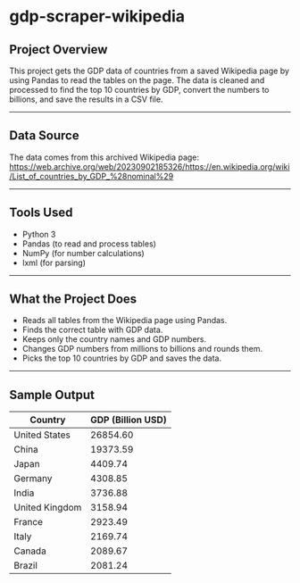 # gdp-scraper-wikipedia

## Project Overview
This project gets the GDP data of countries from a saved Wikipedia page by using Pandas to read the tables on the page. The data is cleaned and processed to find the top 10 countries by GDP, convert the numbers to billions, and save the results in a CSV file.

---

## Data Source
The data comes from this archived Wikipedia page:  
https://web.archive.org/web/20230902185326/https://en.wikipedia.org/wiki/List_of_countries_by_GDP_%28nominal%29

---

## Tools Used
- Python 3  
- Pandas (to read and process tables)  
- NumPy (for number calculations)
- lxml (for parsing) 

---

## What the Project Does
- Reads all tables from the Wikipedia page using Pandas.  
- Finds the correct table with GDP data.  
- Keeps only the country names and GDP numbers.  
- Changes GDP numbers from millions to billions and rounds them.  
- Picks the top 10 countries by GDP and saves the data.

---


## Sample Output

| Country        | GDP (Billion USD) |
|----------------|-------------------|
| United States  | 26854.60          |
| China          | 19373.59          |
| Japan          | 4409.74           |
| Germany        | 4308.85           |
| India          | 3736.88           |
| United Kingdom | 3158.94           |
| France         | 2923.49           |
| Italy          | 2169.74           |
| Canada         | 2089.67           |
| Brazil         | 2081.24           |
